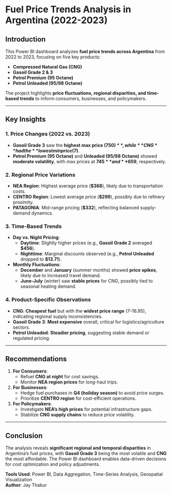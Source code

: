 # **Fuel Price Trends Analysis in Argentina (2022-2023)**

## **Introduction**  
This Power BI dashboard analyzes **fuel price trends across Argentina** from 2022 to 2023, focusing on five key products:  
- **Compressed Natural Gas (CNG)**  
- **Gasoil Grade 2 & 3**  
- **Petrol Premium (95 Octane)**  
- **Petrol Unleaded (95/98 Octane)**  

The project highlights **price fluctuations, regional disparities, and time-based trends** to inform consumers, businesses, and policymakers.

---

## **Key Insights**  

### **1. Price Changes (2022 vs. 2023)**  
- **Gasoil Grade 3** saw the **highest max price ($750)**, while **CNG** had the **lowest min price ($7)**.  
- **Petrol Premium (95 Octane)** and **Unleaded (95/98 Octane)** showed **moderate volatility**, with max prices at **$745** and **$659**, respectively.  

### **2. Regional Price Variations**  
- **NEA Region**: Highest average price (**$368**), likely due to transportation costs.  
- **CENTRO Region**: Lowest average price (**$299**), possibly due to refinery proximity.  
- **PATAGONIA**: Mid-range pricing (**$332**), reflecting balanced supply-demand dynamics.  

### **3. Time-Based Trends**  
- **Day vs. Night Pricing**:  
  - **Daytime**: Slightly higher prices (e.g., **Gasoil Grade 2** averaged **$456**).  
  - **Nighttime**: Marginal discounts observed (e.g., **Petrol Unleaded** dropped to **$13.71**).  
- **Monthly Fluctuations**:  
  - **December** and **January** (summer months) showed **price spikes**, likely due to increased travel demand.  
  - **June-July** (winter) saw **stable prices** for CNG, possibly tied to seasonal heating demand.  

### **4. Product-Specific Observations**  
- **CNG**: **Cheapest fuel** but with the **widest price range** ($7–$16.95), indicating regional supply inconsistencies.  
- **Gasoil Grade 3**: **Most expensive** overall, critical for logistics/agriculture sectors.  
- **Petrol Unleaded**: **Steadier pricing**, suggesting stable demand or regulated pricing.  

---

## **Recommendations**  
1. **For Consumers**:  
   - Refuel **CNG at night** for cost savings.  
   - Monitor **NEA region prices** for long-haul trips.  
2. **For Businesses**:  
   - Hedge fuel purchases in **Q4 (holiday season)** to avoid price surges.  
   - Prioritize **CENTRO region** for cost-efficient operations.  
3. **For Policymakers**:  
   - Investigate **NEA’s high prices** for potential infrastructure gaps.  
   - Stabilize **CNG supply chains** to reduce price volatility.  

---

## **Conclusion**  
The analysis reveals **significant regional and temporal disparities** in Argentina’s fuel prices, with **Gasoil Grade 3** being the most volatile and **CNG** the most affordable. The Power BI dashboard enables data-driven decisions for cost optimization and policy adjustments.  

**Tools Used**: Power BI, Data Aggregation, Time-Series Analysis, Geospatial Visualization  
**Author**: Jay Thakur
